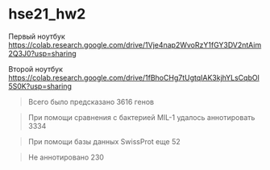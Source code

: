 # hse21_hw2

Первый ноутбук https://colab.research.google.com/drive/1Vje4nap2WvoRzY1fGY3DV2ntAim2Q3J0?usp=sharing  

Второй ноутбук https://colab.research.google.com/drive/1fBhoCHg7tUgtqIAK3kjhYLsCqbOl5S0K?usp=sharing

>Всего было предсказано 3616 генов  

>При помощи сравнения с бактерией MIL-1 удалось аннотировать 3334  

>При помощи базы данных SwissProt еще 52  

>Не аннотировано 230
